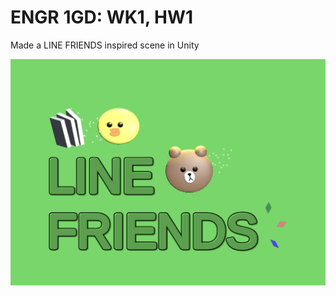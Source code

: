 # ENGR 1GD: WK1, HW1
Made a LINE FRIENDS inspired scene in Unity

![Line Friends Preview](https://github.com/graceshawyan/Line-Friends/raw/main/Line-Friends-Preview.png)
